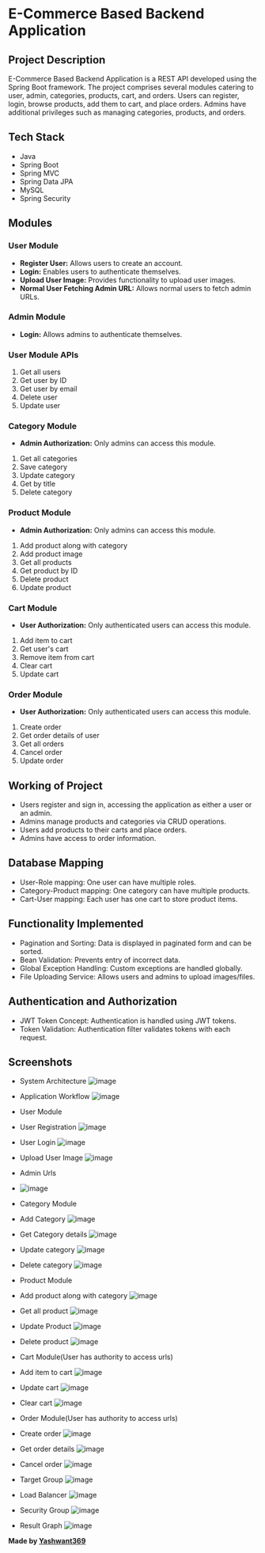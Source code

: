 # E-Commerce Based Backend Application

## Project Description
E-Commerce Based Backend Application is a REST API developed using the Spring Boot framework. The project comprises several modules catering to user, admin, categories, products, cart, and orders. Users can register, login, browse products, add them to cart, and place orders. Admins have additional privileges such as managing categories, products, and orders.

## Tech Stack
- Java
- Spring Boot
- Spring MVC
- Spring Data JPA
- MySQL
- Spring Security

## Modules

### User Module
- **Register User:** Allows users to create an account.
- **Login:** Enables users to authenticate themselves.
- **Upload User Image:** Provides functionality to upload user images.
- **Normal User Fetching Admin URL:** Allows normal users to fetch admin URLs.

### Admin Module
- **Login:** Allows admins to authenticate themselves.

### User Module APIs
1. Get all users
2. Get user by ID
3. Get user by email
4. Delete user
5. Update user

### Category Module
- **Admin Authorization:** Only admins can access this module.
1. Get all categories
2. Save category
3. Update category
4. Get by title
5. Delete category

### Product Module
- **Admin Authorization:** Only admins can access this module.
1. Add product along with category
2. Add product image
3. Get all products
4. Get product by ID
5. Delete product
6. Update product

### Cart Module
- **User Authorization:** Only authenticated users can access this module.
1. Add item to cart
2. Get user's cart
3. Remove item from cart
4. Clear cart
5. Update cart

### Order Module
- **User Authorization:** Only authenticated users can access this module.
1. Create order
2. Get order details of user
3. Get all orders
4. Cancel order
5. Update order

## Working of Project
- Users register and sign in, accessing the application as either a user or an admin.
- Admins manage products and categories via CRUD operations.
- Users add products to their carts and place orders.
- Admins have access to order information.

## Database Mapping
- User-Role mapping: One user can have multiple roles.
- Category-Product mapping: One category can have multiple products.
- Cart-User mapping: Each user has one cart to store product items.

## Functionality Implemented
- Pagination and Sorting: Data is displayed in paginated form and can be sorted.
- Bean Validation: Prevents entry of incorrect data.
- Global Exception Handling: Custom exceptions are handled globally.
- File Uploading Service: Allows users and admins to upload images/files.

## Authentication and Authorization
- JWT Token Concept: Authentication is handled using JWT tokens.
- Token Validation: Authentication filter validates tokens with each request.

## Screenshots



  - System Architecture 
  ![image](https://github.com/Yashwant369/Stationery-Store/assets/71956889/fe3b630c-a52f-4bb3-9699-4fa73b889dbb)

- Application Workflow
  ![image](https://github.com/Yashwant369/Stationery-Store/assets/71956889/4c168c16-94a9-4b90-b51f-1942e2dd547f)


- User Module
- User Registration 
  ![image](https://github.com/Yashwant369/Stationery-Store/assets/71956889/61b4cc35-9747-463e-b909-d5864e243da2)


- User Login 
  ![image](https://github.com/Yashwant369/Stationery-Store/assets/71956889/ec9c761b-9b10-43ac-b35c-1f586fefb511)


- Upload User Image
  ![image](https://github.com/Yashwant369/Stationery-Store/assets/71956889/810bb9f0-37a7-4dcf-bd97-cb1d098af77b)



- Admin Urls
- ![image](https://github.com/Yashwant369/Stationery-Store/assets/71956889/2b809889-fc35-4903-a03c-54d095451964)



- Category Module
- Add Category
  ![image](https://github.com/Yashwant369/Stationery-Store/assets/71956889/80ab56ba-850e-4d15-8993-1ea2548c8a20)

- Get Category details
 ![image](https://github.com/Yashwant369/Stationery-Store/assets/71956889/c99709ea-2f0c-4c11-a35a-97d5fd0a9f09)

- Update category
 ![image](https://github.com/Yashwant369/Stationery-Store/assets/71956889/92172856-728e-4d91-959d-fa110ae09429)


- Delete category
  ![image](https://github.com/Yashwant369/Stationery-Store/assets/71956889/a1f6463f-0b19-471a-8a3d-6f1fb5bb496d)


- Product Module

- Add product along with category
 ![image](https://github.com/Yashwant369/Stationery-Store/assets/71956889/130ad20a-5b86-4846-a878-7e91eab46263)



- Get all product
![image](https://github.com/Yashwant369/Stationery-Store/assets/71956889/40a6583b-51f8-4141-b594-112cbc8dd7c5)




- Update Product
  ![image](https://github.com/Yashwant369/Stationery-Store/assets/71956889/821b8cc2-22ab-47b3-b257-7272d0df7eed)


- Delete product
 ![image](https://github.com/Yashwant369/Stationery-Store/assets/71956889/2156277e-7a5c-4e0a-a321-4a99460980a7)

- Cart Module(User has authority to access urls)

- Add item to cart
  ![image](https://github.com/Yashwant369/Stationery-Store/assets/71956889/c21c3b09-1264-4de6-a5a8-2cbfd1e936a0)



- Update cart
 ![image](https://github.com/Yashwant369/Stationery-Store/assets/71956889/8134ded0-4796-4edd-b7e1-278fdd6345dd)


- Clear cart
 ![image](https://github.com/Yashwant369/Stationery-Store/assets/71956889/9014ea8a-3e05-40a1-9d4b-2d7d76205c28)


- Order Module(User has authority to access urls)
- Create order
 ![image](https://github.com/Yashwant369/Stationery-Store/assets/71956889/a4d5ae9a-a481-494d-8bb0-7c5b97fbba95)

  
- Get order details
  ![image](https://github.com/Yashwant369/Stationery-Store/assets/71956889/56e17a76-04a0-4f43-a14d-a2fa9ef03a7c)

- Cancel order
  ![image](https://github.com/Yashwant369/Stationery-Store/assets/71956889/aab7d098-bbbc-46b2-af21-c397c785edb5)

- Target Group
  ![image](https://github.com/Yashwant369/Stationery-Store/assets/71956889/cd24cdc2-4172-485e-8f6a-d615d3812270)

- Load Balancer
  ![image](https://github.com/Yashwant369/Stationery-Store/assets/71956889/29594a5b-5473-407b-a446-066ae4a8b86a)

- Security Group
  ![image](https://github.com/Yashwant369/Stationery-Store/assets/71956889/0c6981be-9b97-4e1b-8647-c882fb733977)

- Result Graph
  ![image](https://github.com/Yashwant369/Stationery-Store/assets/71956889/800a843f-dd2f-4fb8-a045-e3677416b728)




**Made by [Yashwant369](https://github.com/Yashwant369)**
